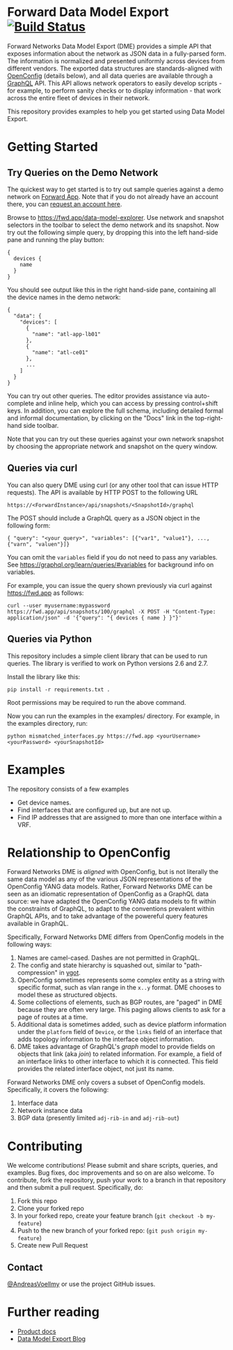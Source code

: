 
# Forward Data Model Export [![Build Status](https://travis-ci.com/forwardnetworks/forward-data-model-export-examples.svg?token=F2RHJ9964SXT8kpW4Ns5&branch=master)](https://travis-ci.com/forwardnetworks/forward-data-model-export-examples)

Forward Networks Data Model Export (DME) provides a simple API that exposes information about the network as JSON data in a
fully-parsed form. The information is normalized and presented uniformly across devices from different vendors. The
exported data structures are standards-aligned with [OpenConfig](http://www.openconfig.net/) (details below), and
all data queries are available through a [GraphQL](https://graphql.org/) API. This API allows network operators to
easily develop scripts - for example, to perform sanity checks or to display information - that work across the entire
fleet of devices in their network.

This repository provides examples to help you get started using Data Model Export.

# Getting Started

## Try Queries on the Demo Network

The quickest way to get started is to try out sample queries against a demo network on [Forward App](https://fwd.app/). Note that if
you do not already have an account there, you can
[request an account here](https://www.forwardnetworks.com/request-a-demo/).

Browse to https://fwd.app/data-model-explorer. Use network and snapshot selectors in the toolbar to select the demo
network and its snapshot. Now try out the following simple query, by dropping this into the left hand-side pane and
running the play button:
```
{
  devices {
    name
  }
}
```

You should see output like this in the right hand-side pane, containing all the device names in the demo network:
```
{
  "data": {
    "devices": [
      {
        "name": "atl-app-lb01"
      },
      {
        "name": "atl-ce01"
      },
      ...
    ]
  }
}
```

You can try out other queries. The editor provides assistance via auto-complete and inline help, which you can access
by pressing control+shift keys. In addition, you can explore the full schema, including detailed formal and informal
documentation, by clicking on the "Docs" link in the top-right-hand side toolbar.

Note that you can try out these queries against your own network snapshot by choosing the appropriate network and
snapshot on the query window.

## Queries via curl

You can also query DME using curl (or any other tool that can issue HTTP requests). The API is available by HTTP POST to
the following URL
```
https://<ForwardInstance>/api/snapshots/<SnapshotId>/graphql
```
The POST should include a GraphQL query as a JSON object in the following form:
```
{ "query": "<your query>", "variables": [{"var1", "value1"}, ..., {"varn", "valuen"}]}
```
You can omit the `variables` field if you do not need to pass any variables. See
https://graphql.org/learn/queries/#variables for background info on variables.

For example, you can issue the query shown previously via curl against https://fwd.app as follows:

```
curl --user myusername:mypassword https://fwd.app/api/snapshots/100/graphql -X POST -H "Content-Type: application/json" -d '{"query": "{ devices { name } }"}'
```

## Queries via Python

This repository includes a simple client library that can be used to run queries. The library is verified to work on
Python versions 2.6 and 2.7.

Install the library like this:
```
pip install -r requirements.txt .
```
Root permissions may be required to run the above command.

Now you can run the examples in the examples/ directory. For example, in the examples directory, run:
```
python mismatched_interfaces.py https://fwd.app <yourUsername> <yourPassword> <yourSnapshotId>
```

# Examples

The repository consists of a few examples
* Get device names.
* Find interfaces that are configured up, but are not up.
* Find IP addresses that are assigned to more than one interface within a VRF.

# Relationship to OpenConfig

Forward Networks DME is *aligned* with OpenConfig, but is not literally the same data model as any of the various
JSON representations of the OpenConfig YANG data models. Rather, Forward Networks DME can be seen as an idiomatic
representation of OpenConfig as a GraphQL data source: we have adapted the OpenConfig YANG data models to fit within
the constraints of GraphQL, to adapt to the conventions prevalent within GraphQL APIs, and to take advantage of the
powereful query features available in GraphQL.

Specifically, Forward Networks DME differs from OpenConfig models in the following ways:
1. Names are camel-cased. Dashes are not permitted in GraphQL.
2. The config and state hierarchy is squashed out, similar to "path-compression" in
[ygot](https://github.com/openconfig/ygot/blob/master/docs/design.md#openconfig-path-compression).
3. OpenConfig sometimes represents some complex entity as a string with specific format, such as vlan range in the
`x..y` format. DME chooses to model these as structured objects.
4. Some collections of elements, such as BGP routes, are "paged" in DME because they are often very large. This paging
allows clients to ask for a page of routes at a time.
5. Additional data is sometimes added, such as device platform information under the `platform` field of `Device`, or
the `links` field of an interface that adds topology information to the interface object information.
6. DME takes advantage of GraphQL's *graph* model to provide fields on objects that link (aka *join*) to related
information. For example, a field of an interface links to other interface to which it is connected. This field
provides the related interface object, not just its name.

Forward Networks DME only covers a subset of OpenConfig models. Specifically, it covers the following:
1. Interface data
2. Network instance data
3. BGP data (presently limited `adj-rib-in` and `adj-rib-out`)

# Contributing

We welcome contributions! Please submit and share scripts, queries, and examples. Bug fixes, doc improvements and so on
are also welcome. To contribute, fork the repository, push your work to a branch in that repository and then submit a
pull request. Specifically, do:

1. Fork this repo
2. Clone your forked repo
2. In your forked repo, create your feature branch (`git checkout -b my-feature`)
3. Push to the new branch of your forked repo: (`git push origin my-feature`)
4. Create new Pull Request

## Contact

[@AndreasVoellmy](@AndreasVoellmy) or use the project GitHub issues.

# Further reading

* [Product docs](https://app.forwardnetworks.com/docs/applications/data_model_export/)
* [Data Model Export Blog](https://app.forwardnetworks.com/TBD)
